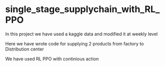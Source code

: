# single_stage_supplychain_with_RL_PPO

In this project we have used a kaggle data and modified it at weekly level

Here we have wrote code for supplying 2 products from factory to Distribution center

We have used RL PPO with continious action

